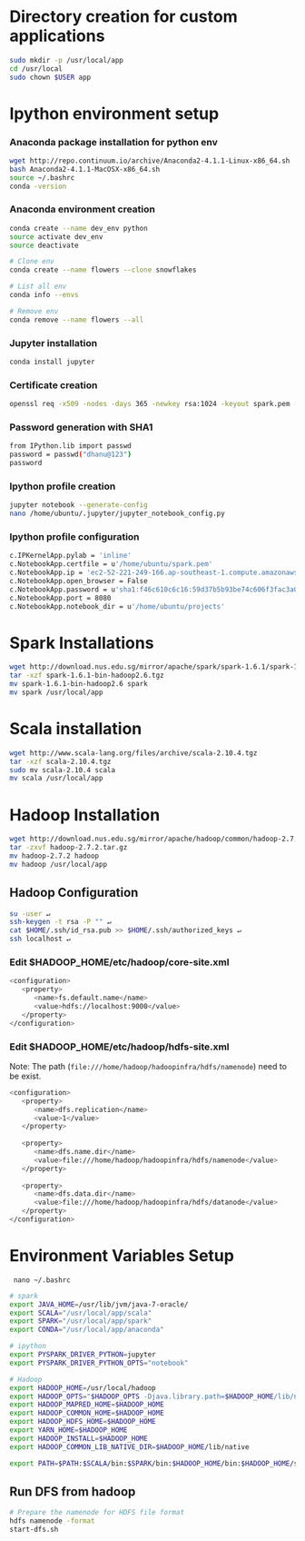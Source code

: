 # Directory creation for custom applications
```sh
sudo mkdir -p /usr/local/app
cd /usr/local
sudo chown $USER app
```
# Ipython environment setup
### Anaconda package installation for python env
```sh
wget http://repo.continuum.io/archive/Anaconda2-4.1.1-Linux-x86_64.sh
bash Anaconda2-4.1.1-MacOSX-x86_64.sh
source ~/.bashrc
conda -version
```
### Anaconda environment creation
```sh
conda create --name dev_env python
source activate dev_env
source deactivate

# Clone env
conda create --name flowers --clone snowflakes

# List all env
conda info --envs

# Remove env
conda remove --name flowers --all
```
### Jupyter installation
```sh
conda install jupyter
```
### Certificate creation
```sh
openssl req -x509 -nodes -days 365 -newkey rsa:1024 -keyout spark.pem -out spark.pem
```
### Password generation with SHA1
```sh
from IPython.lib import passwd
password = passwd("dhanu@123")
password
```
### Ipython profile creation
```sh
jupyter notebook --generate-config
nano /home/ubuntu/.jupyter/jupyter_notebook_config.py
```
### Ipython profile configuration
```sh
c.IPKernelApp.pylab = 'inline'
c.NotebookApp.certfile = u'/home/ubuntu/spark.pem'
c.NotebookApp.ip = 'ec2-52-221-249-166.ap-southeast-1.compute.amazonaws.com'
c.NotebookApp.open_browser = False
c.NotebookApp.password = u'sha1:f46c610c6c16:59d37b5b93be74c606f3fac3a0f9f2793d435dc3'
c.NotebookApp.port = 8080
c.NotebookApp.notebook_dir = u'/home/ubuntu/projects'
```
# Spark Installations
```sh
wget http://download.nus.edu.sg/mirror/apache/spark/spark-1.6.1/spark-1.6.1-bin-hadoop2.6.tgz   
tar -xzf spark-1.6.1-bin-hadoop2.6.tgz
mv spark-1.6.1-bin-hadoop2.6 spark
mv spark /usr/local/app
```
# Scala installation
```sh
wget http://www.scala-lang.org/files/archive/scala-2.10.4.tgz 
tar -xzf scala-2.10.4.tgz
sudo mv scala-2.10.4 scala
mv scala /usr/local/app
```
# Hadoop Installation
```sh
wget http://download.nus.edu.sg/mirror/apache/hadoop/common/hadoop-2.7.2/hadoop-2.7.2.tar.gz
tar -zxvf hadoop-2.7.2.tar.gz
mv hadoop-2.7.2 hadoop
mv hadoop /usr/local/app
```
## Hadoop Configuration
```sh
su -user ↵
ssh-keygen -t rsa -P "" ↵
cat $HOME/.ssh/id_rsa.pub >> $HOME/.ssh/authorized_keys ↵
ssh localhost ↵
```
### Edit $HADOOP_HOME/etc/hadoop/core-site.xml 
```sh
<configuration>
   <property>
      <name>fs.default.name</name>
      <value>hdfs://localhost:9000</value> 
   </property>
</configuration>
```

### Edit $HADOOP_HOME/etc/hadoop/hdfs-site.xml
Note: The path (```file:///home/hadoop/hadoopinfra/hdfs/namenode```) need to be exist.
```sh
<configuration>
   <property>
      <name>dfs.replication</name>
      <value>1</value>
   </property>
    
   <property>
      <name>dfs.name.dir</name>
      <value>file:///home/hadoop/hadoopinfra/hdfs/namenode</value>
   </property>
    
   <property>
      <name>dfs.data.dir</name> 
      <value>file:///home/hadoop/hadoopinfra/hdfs/datanode</value> 
   </property>
</configuration>
```

# Environment Variables Setup

``` nano ~/.bashrc```
```sh
# spark
export JAVA_HOME=/usr/lib/jvm/java-7-oracle/
export SCALA="/usr/local/app/scala"
export SPARK="/usr/local/app/spark"
export CONDA="/usr/local/app/anaconda"

# ipython
export PYSPARK_DRIVER_PYTHON=jupyter 
export PYSPARK_DRIVER_PYTHON_OPTS="notebook"

# Hadoop
export HADOOP_HOME=/usr/local/hadoop
export HADOOP_OPTS="$HADOOP_OPTS -Djava.library.path=$HADOOP_HOME/lib/native"
export HADOOP_MAPRED_HOME=$HADOOP_HOME 
export HADOOP_COMMON_HOME=$HADOOP_HOME 
export HADOOP_HDFS_HOME=$HADOOP_HOME 
export YARN_HOME=$HADOOP_HOME 
export HADOOP_INSTALL=$HADOOP_HOME
export HADOOP_COMMON_LIB_NATIVE_DIR=$HADOOP_HOME/lib/native

export PATH=$PATH:$SCALA/bin:$SPARK/bin:$HADOOP_HOME/bin:$HADOOP_HOME/sbin:$CONDA/bin
```

## Run DFS from hadoop
```sh
# Prepare the namenode for HDFS file format
hdfs namenode -format 
start-dfs.sh
```
